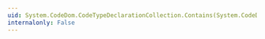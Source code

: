 ```yaml
---
uid: System.CodeDom.CodeTypeDeclarationCollection.Contains(System.CodeDom.CodeTypeDeclaration)
internalonly: False
---
```

